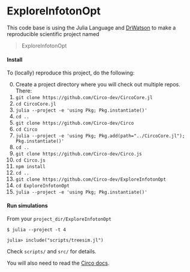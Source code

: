 # ExploreInfotonOpt

This code base is using the Julia Language and [DrWatson](https://juliadynamics.github.io/DrWatson.jl/stable/)
to make a reproducible scientific project named
> ExploreInfotonOpt

#### Install
To (locally) reproduce this project, do the following:

0. Create a project directory where you will check out multiple repos. There:
1. `git clone https://github.com/Circo-dev/CircoCore.jl`
1. `cd CircoCore.jl`
1. `julia --project -e 'using Pkg; Pkg.instantiate()'`
1. `cd ..`
1. `git clone https://github.com/Circo-dev/Circo`
1. `cd Circo`
1. `julia --project -e 'using Pkg; Pkg.add(path="../CircoCore.jl"); Pkg.instantiate()'`
1. `cd ..`
1. `git clone https://github.com/Circo-dev/Circo.js`
1. `cd Circo.js`
1. `npm install`
1. `cd ..`
1. `git clone https://github.com/Circo-dev/ExploreInfotonOpt`
1. `cd ExploreInfotonOpt`
1. `julia --project -e 'using Pkg; Pkg.instantiate()'`

#### Run simulations

From your `project_dir/ExploreInfotonOpt`
   ```
   $ julia --project -t 4

   julia> include("scripts/treesim.jl")
   ```


Check `scripts/` and `src/` for details.

You will also need to read the [Circo docs](https://circo-dev.github.io/Circo-docs/dev/).